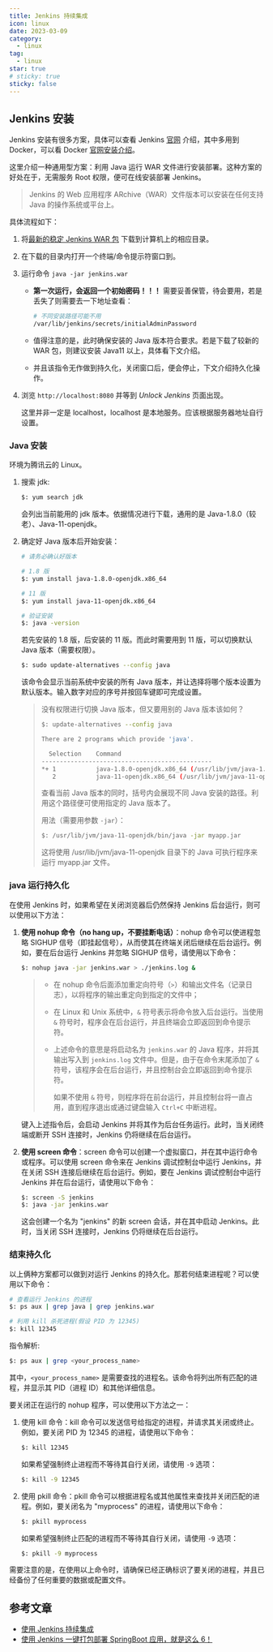 ```yaml
---
title: Jenkins 持续集成
icon: linux
date: 2023-03-09
category:
  - linux
tag:
  - linux
star: true
# sticky: true
sticky: false
---
```


## Jenkins 安装

Jenkins 安装有很多方案，具体可以查看 Jenkins [官网](https://www.jenkins.io/zh/doc/tutorials/build-a-node-js-and-react-app-with-npm/) 介绍，其中多用到 Docker，可以看 Docker [官网安装介绍](https://vuepress.mirror.docker-practice.com/install/centos/#)。

这里介绍一种通用型方案：利用 Java 运行 WAR 文件进行安装部署。这种方案的好处在于，无需服务 Root 权限，便可在线安装部署 Jenkins。

> Jenkins 的 Web 应用程序 ARchive（WAR）文件版本可以安装在任何支持 Java 的操作系统或平台上。

具体流程如下：

1. 将[最新的稳定 Jenkins WAR 包](https://updates.jenkins.io/download/war/) 下载到计算机上的相应目录。

2. 在下载的目录内打开一个终端/命令提示符窗口到。

3. 运行命令 `java -jar jenkins.war`

   - **第一次运行，会返回一个初始密码！！！** 需要妥善保管，待会要用，若是丢失了则需要去一下地址查看：

     ```bash
     # 不同安装路径可能不用
     /var/lib/jenkins/secrets/initialAdminPassword
     ```

   - 值得注意的是，此时确保安装的 Java 版本符合要求。若是下载了较新的 WAR 包，则建议安装 Java11 以上，具体看下文介绍。

   - 并且该指令无作做到持久化，关闭窗口后，便会停止，下文介绍持久化操作。

4. 浏览 `http://localhost:8080` 并等到 _Unlock Jenkins_ 页面出现。

   这里并非一定是 localhost，localhost 是本地服务。应该根据服务器地址自行设置。

### Java 安装

环境为腾讯云的 Linux。

1. 搜索 jdk:

   ```bash
   $: yum search jdk
   ```

   会列出当前能用的 jdk 版本。依据情况进行下载，通用的是 Java-1.8.0（较老）、Java-11-openjdk。

2. 确定好 Java 版本后开始安装：

   ```bash
   # 请务必确认好版本

   # 1.8 版
   $: yum install java-1.8.0-openjdk.x86_64

   # 11 版
   $: yum install java-11-openjdk.x86_64

   # 验证安装
   $: java -version
   ```

   若先安装的 1.8 版，后安装的 11 版。而此时需要用到 11 版，可以切换默认 Java 版本（需要权限）。

   ```bash
   $: sudo update-alternatives --config java
   ```

   该命令会显示当前系统中安装的所有 Java 版本，并让选择将哪个版本设置为默认版本。输入数字对应的序号并按回车键即可完成设置。

   > 没有权限进行切换 Java 版本，但又要用别的 Java 版本该如何？
   >
   > ```bash
   > $: update-alternatives --config java
   >
   > There are 2 programs which provide 'java'.
   >
   >   Selection    Command
   > -----------------------------------------------
   > *+ 1           java-1.8.0-openjdk.x86_64 (/usr/lib/jvm/java-1.8.0-openjdk/bin/java)
   >    2           java-11-openjdk.x86_64 (/usr/lib/jvm/java-11-openjdk/bin/java)
   > ```
   >
   > 查看当前 Java 版本的同时，括号内会展现不同 Java 安装的路径。利用这个路径便可使用指定的 Java 版本了。
   >
   > 用法（需要用参数 `-jar`）：
   >
   > ```bash
   > $: /usr/lib/jvm/java-11-openjdk/bin/java -jar myapp.jar
   > ```
   >
   > 这将使用 /usr/lib/jvm/java-11-openjdk 目录下的 Java 可执行程序来运行 myapp.jar 文件。

### java 运行持久化

在使用 Jenkins 时，如果希望在关闭浏览器后仍然保持 Jenkins 后台运行，则可以使用以下方法：

1. **使用 nohup 命令（no hang up，不要挂断电话）**：nohup 命令可以使进程忽略 SIGHUP 信号（即挂起信号），从而使其在终端关闭后继续在后台运行。例如，要在后台运行 Jenkins 并忽略 SIGHUP 信号，请使用以下命令：

   ```bash
   $: nohup java -jar jenkins.war > ./jenkins.log &
   ```

   > - 在 nohup 命令后面添加重定向符号（`>`）和输出文件名（记录日志），以将程序的输出重定向到指定的文件中；
   >
   > - 在 Linux 和 Unix 系统中，`&` 符号表示将命令放入后台运行。当使用 `&` 符号时，程序会在后台运行，并且终端会立即返回到命令提示符。
   >
   > - 上述命令的意思是将启动名为 `jenkins.war` 的 Java 程序，并将其输出写入到 `jenkins.log` 文件中。但是，由于在命令末尾添加了 `&` 符号，该程序会在后台运行，并且控制台会立即返回到命令提示符。
   >
   >   如果不使用 `&` 符号，则程序将在前台运行，并且控制台将一直占用，直到程序退出或通过键盘输入 `Ctrl+C` 中断进程。

   键入上述指令后，会启动 Jenkins 并将其作为后台任务运行。此时，当关闭终端或断开 SSH 连接时，Jenkins 仍将继续在后台运行。

2. **使用 screen 命令**：screen 命令可以创建一个虚拟窗口，并在其中运行命令或程序。可以使用 screen 命令来在 Jenkins 调试控制台中运行 Jenkins，并在关闭 SSH 连接后继续在后台运行。例如，要在 Jenkins 调试控制台中运行 Jenkins 并在后台运行，请使用以下命令：

   ```bash
   $: screen -S jenkins
   $: java -jar jenkins.war
   ```

   这会创建一个名为 "jenkins" 的新 screen 会话，并在其中启动 Jenkins。此时，当关闭 SSH 连接时，Jenkins 仍将继续在后台运行。

### 结束持久化

以上俩种方案都可以做到对运行 Jenkins 的持久化。那若何结束进程呢？可以使用以下命令：

```bash
# 查看运行 Jenkins 的进程
$: ps aux | grep java | grep jenkins.war

# 利用 kill 杀死进程(假设 PID 为 12345)
$: kill 12345
```

指令解析:

```bash
$: ps aux | grep <your_process_name>
```

其中，`<your_process_name>` 是需要查找的进程名。该命令将列出所有匹配的进程，并显示其 PID（进程 ID）和其他详细信息。

要关闭正在运行的 nohup 程序，可以使用以下方法之一：

1. 使用 kill 命令：kill 命令可以发送信号给指定的进程，并请求其关闭或终止。例如，要关闭 PID 为 12345 的进程，请使用以下命令：

   ```bash
   $: kill 12345
   ```

   如果希望强制终止进程而不等待其自行关闭，请使用 `-9` 选项：

   ```bash
   $: kill -9 12345
   ```

2. 使用 pkill 命令：pkill 命令可以根据进程名或其他属性来查找并关闭匹配的进程。例如，要关闭名为 "myprocess" 的进程，请使用以下命令：

   ```bash
   $: pkill myprocess
   ```

   如果希望强制终止匹配的进程而不等待其自行关闭，请使用 `-9` 选项：

   ```bash
   $: pkill -9 myprocess
   ```

需要注意的是，在使用以上命令时，请确保已经正确标识了要关闭的进程，并且已经备份了任何重要的数据或配置文件。

## 参考文章

- [使用 Jenkins 持续集成](https://www.liaoxuefeng.com/article/1083282007018592)
- [使用 Jenkins 一键打包部署 SpringBoot 应用，就是这么 6！](https://www.macrozheng.com/mall/reference/jenkins.html)
